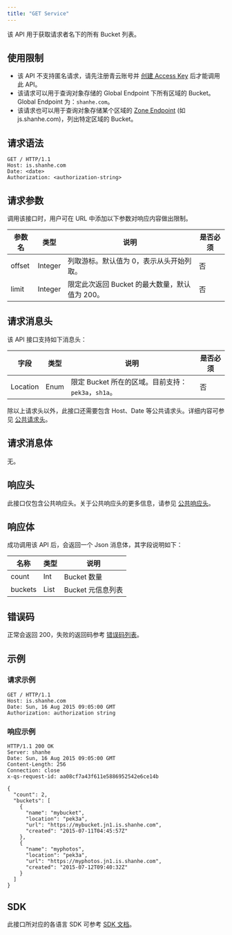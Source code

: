 ```yaml
---
title: "GET Service"
---
```


该 API 用于获取请求者名下的所有 Bucket 列表。

## 使用限制

- 该 API 不支持匿名请求，请先注册青云账号并 [创建 Access Key](/storage/object-storage/api/practices/signature/#获取-access-key) 后才能调用此 API。
- 该请求可以用于查询对象存储的 Global Endpoint 下所有区域的 Bucket。Global Endpoint 为：`shanhe.com`。
- 该请求也可以用于查询对象存储某个区域的 [Zone Endpoint](/storage/object-storage/intro/object-storage/#zone) (如 js.shanhe.com)，列出特定区域的 Bucket。

## 请求语法

```http
GET / HTTP/1.1
Host: is.shanhe.com
Date: <date>
Authorization: <authorization-string>
```

## 请求参数

调用该接口时，用户可在 URL 中添加以下参数对响应内容做出限制。

| 参数名 | 类型 | 说明 | 是否必须 |
| --- | --- | --- | --- |
| offset | Integer | 列取游标。默认值为 0，表示从头开始列取。 | 否 |
| limit | Integer | 限定此次返回 Bucket 的最大数量，默认值为 200。 | 否 |

## 请求消息头

该 API 接口支持如下消息头：

| 字段 | 类型 | 说明 | 是否必须 |
| --- | --- | --- | --- |
| Location | Enum | 限定 Bucket 所在的区域。目前支持：`pek3a`，`sh1a`。 | 否 |

除以上请求头以外，此接口还需要包含 Host、Date 等公共请求头。详细内容可参见 [公共请求头](/storage/object-storage/api/common_header/#请求头字段-request-header)。

## 请求消息体

无。

## 响应头

此接口仅包含公共响应头。关于公共响应头的更多信息，请参见 [公共响应头](/storage/object-storage/api/common_header/#响应头字段-response-header)。

## 响应体

成功调用该 API 后，会返回一个 Json 消息体，其字段说明如下：

| 名称 | 类型 | 说明 | 
| - | - | - | 
| count | Int | Bucket 数量 |
| buckets | List | Bucket 元信息列表 |

## 错误码

正常会返回 200，失败的返回码参考 [错误码列表](/storage/object-storage/api/error_code/#错误码列表)。

## 示例

### 请求示例

```http
GET / HTTP/1.1
Host: is.shanhe.com
Date: Sun, 16 Aug 2015 09:05:00 GMT
Authorization: authorization string
```

### 响应示例

```http
HTTP/1.1 200 OK
Server: shanhe
Date: Sun, 16 Aug 2015 09:05:00 GMT
Content-Length: 256
Connection: close
x-qs-request-id: aa08cf7a43f611e5886952542e6ce14b

{
  "count": 2,
  "buckets": [
    {
      "name": "mybucket",
      "location": "pek3a",
      "url": "https://mybucket.jn1.is.shanhe.com",
      "created": "2015-07-11T04:45:57Z"
    },
    {
      "name": "myphotos",
      "location": "pek3a",
      "url": "https://myphotos.jn1.is.shanhe.com",
      "created": "2015-07-12T09:40:32Z"
    }
  ]
}
```

## SDK

此接口所对应的各语言 SDK 可参考 [SDK 文档](/storage/object-storage/sdk/)。
